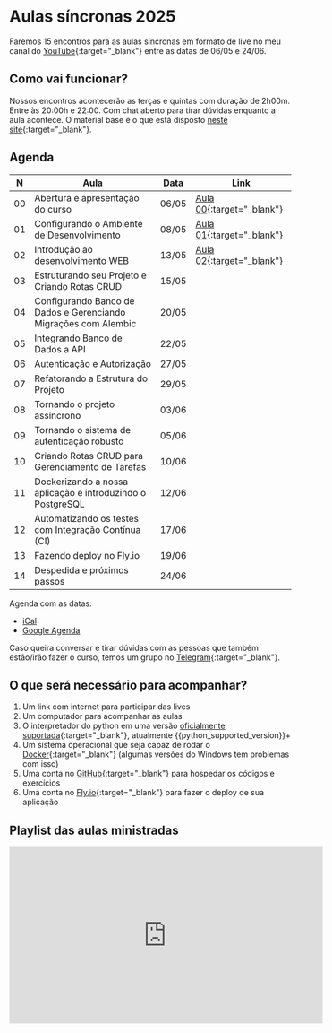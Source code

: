 # Aulas síncronas 2025

Faremos 15 encontros para as aulas síncronas em formato de live no meu canal do [YouTube](https://www.youtube.com/@dunossauro){:target="_blank"} entre as datas de 06/05 e 24/06.

## Como vai funcionar?

Nossos encontros acontecerão as terças e quintas com duração de 2h00m. Entre às 20:00h e 22:00. Com chat aberto para tirar dúvidas enquanto a aula acontece. O material base é o que está disposto [neste site](https://fastapidozero.dunossauro.com/){:target="_blank"}.


## Agenda

| N  | Aula                                                            | Data  | Link                                                              |
|----|-----------------------------------------------------------------|-------|-------------------------------------------------------------------|
| 00 | Abertura e apresentação do curso                                | 06/05 | [Aula 00](https://youtube.com/live/ImhYlISeWPQ){:target="_blank"} |
| 01 | Configurando o Ambiente de Desenvolvimento                      | 08/05 | [Aula 01](https://youtube.com/live/f6bkf67lXLo){:target="_blank"} |
| 02 | Introdução ao desenvolvimento WEB                               | 13/05 | [Aula 02](https://youtu.be/JFJErxis_ZM){:target="_blank"}         |
| 03 | Estruturando seu Projeto e Criando Rotas CRUD                   | 15/05 |                                                                   |
| 04 | Configurando Banco de Dados e Gerenciando Migrações com Alembic | 20/05 |                                                                   |
| 05 | Integrando Banco de Dados a API                                 | 22/05 |                                                                   |
| 06 | Autenticação e Autorização                                      | 27/05 |                                                                   |
| 07 | Refatorando a Estrutura do Projeto                              | 29/05 |                                                                   |
| 08 | Tornando o projeto assíncrono                                   | 03/06 |                                                                   |
| 09 | Tornando o sistema de autenticação robusto                      | 05/06 |                                                                   |
| 10 | Criando Rotas CRUD para Gerenciamento de Tarefas                | 10/06 |                                                                   |
| 11 | Dockerizando a nossa aplicação e introduzindo o PostgreSQL      | 12/06 |                                                                   |
| 12 | Automatizando os testes com Integração Contínua (CI)            | 17/06 |                                                                   |
| 13 | Fazendo deploy no Fly.io                                        | 19/06 |                                                                   |
| 14 | Despedida e próximos passos                                     | 24/06 |                                                                   |

Agenda com as datas:

- [iCal](https://calendar.google.com/calendar/ical/6d04fd6ec76625bcd265875fdc5e4670a001c60f53bc96b596a43394b8c78ca0%40group.calendar.google.com/public/basic.ics)
- [Google Agenda](https://calendar.google.com/calendar/u/0?cid=NmQwNGZkNmVjNzY2MjViY2QyNjU4NzVmZGM1ZTQ2NzBhMDAxYzYwZjUzYmM5NmI1OTZhNDMzOTRiOGM3OGNhMEBncm91cC5jYWxlbmRhci5nb29nbGUuY29t)


Caso queira conversar e tirar dúvidas com as pessoas que também estão/irão fazer o curso, temos um grupo no [Telegram](https://t.me/fastapicomdunossauro){:target="_blank"}.


## O que será necessário para acompanhar?

1. Um link com internet para participar das lives
2. Um computador para acompanhar as aulas
3. O interpretador do python em uma versão [oficialmente suportada](https://devguide.python.org/versions/){:target="_blank"}, atualmente {{python_supported_version}}+
3. Um sistema operacional que seja capaz de rodar o [Docker](https://www.docker.com/){:target="_blank"} (algumas versões do Windows tem problemas com isso)
4. Uma conta no [GitHub](https://github.com/){:target="_blank"} para hospedar os códigos e exercícios
5. Uma conta no [Fly.io](https://fly.io/){:target="_blank"} para fazer o deploy de sua aplicação


## Playlist das aulas ministradas

<iframe width="560" height="315" src="https://www.youtube.com/embed/videoseries?si=bbzMgz9dXoVXNdlR&amp;list=PLOQgLBuj2-3KT9ZWvPmaGFQ0KjIez0403" title="YouTube video player" frameborder="0" allow="accelerometer; autoplay; clipboard-write; encrypted-media; gyroscope; picture-in-picture; web-share" referrerpolicy="strict-origin-when-cross-origin" allowfullscreen></iframe>
